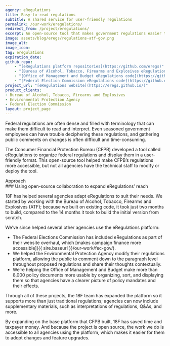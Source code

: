 ```yaml
---
agency: eRegulations
title: Easy-to-read regulations
subtitle: A shared service for user-friendly regulations
permalink: /our-work/eregulations/
redirect_from: /project/eregulations/
excerpt: An open-source tool that makes government regulations easier to find, read, and understand.
image: assets/blog/eregs/regulations-atf-gov.png
image_alt:
image_icon:
tag: eregulations
expiration_date:
github_repo:
    - "[eRegulations platform repositories](https://github.com/eregs)"
    - "[Bureau of Alcohol, Tobacco, Firearms and Explosives eRegulations code](https://github.com/18F/atf-eregs)"
    - "[Office of Management and Budget eRegulations code](https://github.com/18F/omb-eregs)"
    - "[Federal Election Commission eRegulations code](https://github.com/fecgov/fec-eregs)"
project_url: "[eRegulations website](https://eregs.github.io/)"
product_clients:
- Bureau of Alcohol, Tobacco, Firearms and Explosives
- Environmental Protection Agency
- Federal Election Commission
layout: project_page
---
```


Federal regulations are often dense and filled with terminology that can make them difficult to read and interpret. Even seasoned government employees can have trouble deciphering these regulations, and gathering public comments on changes is often difficult and time-consuming.

The Consumer Financial Protection Bureau (CFPB) developed a tool called eRegulations to organize federal regulations and display them in a user-friendly format. This open-source tool helped make CFPB’s regulations more accessible, but not all agencies have the technical staff to modify or deploy the tool.

<div class="case-study-preheader margin-top-6">Approach</div>
### Using open-source collaboration to expand eRegulations’ reach

18F has helped several agencies adapt eRegulations to suit their needs. We started by working with the Bureau of Alcohol, Tobacco, Firearms and Explosives (ATF); because we built on existing code, it took just two months to build, compared to the 14 months it took to build the initial version from scratch.

We’ve since helped several other agencies use the eRegulations platform:

- The Federal Elections Commission has included eRegulations as part of their website overhaul, which [makes campaign finance more accessible]({{ sire.baseurl }}/our-work/fec-gov/).
- We helped the Environmental Protection Agency modify their regulations platform, allowing the public to comment down to the paragraph level throughout proposed regulations and share their thoughts contextually.
- We’re helping the Office of Management and Budget make more than 8,000 policy documents more usable by organizing, sort, and displaying them so that agencies have a clearer picture of policy mandates and their effects.

Through all of these projects, the 18F team has expanded the platform so it supports more than just traditional regulations; agencies can now include supplementary materials, such as interpretations of regulations, Q&As, and more.

By expanding on the base platform that CFPB built, 18F has saved time and taxpayer money. And because the project is open source, the work we do is accessible to all agencies using the platform, which makes it easier for them to adopt changes and feature upgrades.

